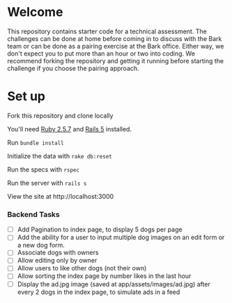 # Welcome

This repository contains starter code for a technical assessment. The challenges can be done at home before coming in to discuss with the Bark team or can be done as a pairing exercise at the Bark office. Either way, we don't expect you to put more than an hour or two into coding. We recommend forking the repository and getting it running before starting the challenge if you choose the pairing approach.

# Set up

Fork this repository and clone locally

You'll need [Ruby 2.5.7](https://rvm.io/rvm/install) and [Rails 5](https://guides.rubyonrails.org/v5.2/getting_started.html) installed.

Run `bundle install`

Initialize the data with `rake db:reset`

Run the specs with `rspec`

Run the server with `rails s`

View the site at http://localhost:3000

### Backend Tasks

- [ ] Add Pagination to index page, to display 5 dogs per page
- [ ] Add the ability for a user to input multiple dog images on an edit form or a new dog form.
- [ ] Associate dogs with owners
- [ ] Allow editing only by owner
- [ ] Allow users to like other dogs (not their own)
- [ ] Allow sorting the index page by number likes in the last hour
- [ ] Display the ad.jpg image (saved at app/assets/images/ad.jpg) after every 2 dogs in the index page, to simulate ads in a feed
